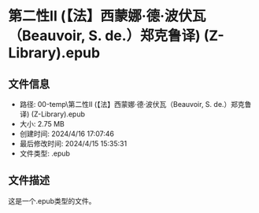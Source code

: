 ﻿# 第二性Ⅱ (【法】西蒙娜·德·波伏瓦（Beauvoir, S. de.）郑克鲁译) (Z-Library).epub

## 文件信息
- 路径: 00-temp\第二性Ⅱ (【法】西蒙娜·德·波伏瓦（Beauvoir, S. de.）郑克鲁译) (Z-Library).epub
- 大小: 2.75 MB
- 创建时间: 2024/4/16 17:07:46
- 最后修改时间: 2024/4/15 15:35:31
- 文件类型: .epub

## 文件描述
这是一个.epub类型的文件。

